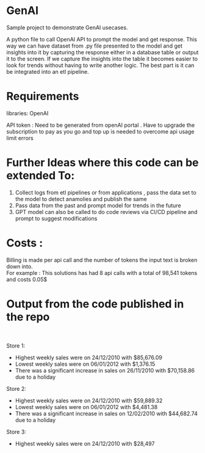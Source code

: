 # GenAI
Sample project to demonstrate GenAI usecases.

A python file to call OpenAI API to prompt the model and get response. This way we can have dataset from .py file presented to the model and get insights into it by capturing the response either in a database table or output it to the screen. If we capture the insights into the table it becomes easier to look for trends without having to write another logic. The best part is it can be integrated into an etl pipeline.

# Requirements

libraries:
OpenAI

API token : 
Need to be generated from openAI portal . Have to upgrade the subscription to pay as you go and top up is needed to overcome api usage limit errors

# Further Ideas where this code can be extended To: 

1. Collect logs from etl pipelines or from applications , pass the data set to the model to detect anamolies and publish the same
2. Pass data from the past and prompt model for trends in the future
3. GPT model can also be called to do code reviews via CI/CD pipeline and prompt to suggest modifications

# Costs : 

Billing is made per api call and the number of tokens the input text is broken down into. <br>
For example : This solutions has had 8 api calls with a total of 98,541 tokens and costs 0.05$

# Output from the code published in the repo

<br>


Store 1:<br>
- Highest weekly sales were on 24/12/2010 with $85,676.09<br>
- Lowest weekly sales were on 06/01/2012 with $1,376.15<br>
- There was a significant increase in sales on 26/11/2010 with $70,158.86 due to a holiday<br>

Store 2:<br>
- Highest weekly sales were on 24/12/2010 with $59,889.32<br>
- Lowest weekly sales were on 06/01/2012 with $4,481.38<br>
- There was a significant increase in sales on 12/02/2010 with $44,682.74 due to a holiday<br>

Store 3:<br>
- Highest weekly sales were on 24/12/2010 with $28,497<br>
